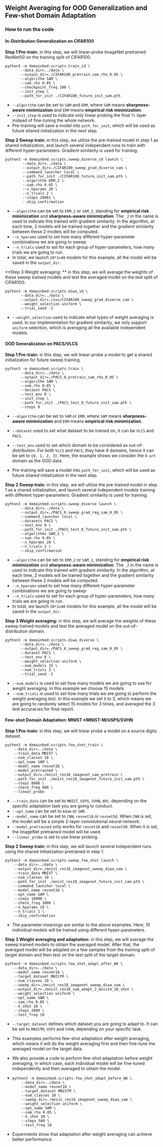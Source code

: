 ## Weight Averaging for OOD Generalization and Few-shot Domain Adaptation

### How to run the code

#### In-Distribution Generalization on CIFAR100

**Step 1 Pre-train:** in this step, we will linear-probe ImageNet pretrained ResNet50 on the training split of CIFAR100.

```shell
python3 -m domainbed.scripts.train_id \
       --data_dir=../data \
       --output_dir=./CIFAR100_pretrain_sam_rho_0_05 \
       --algorithm SAM \
       --sam_rho 0.05 \
       --checkpoint_freq 100 \
       --init_step \
       --path_for_init ./CIFAR100_future_init_sam.pth
```

- `--algorithm` can be set to `SAM` and `ERM`, where `SAM` means **sharpness-aware minimization** and `ERM` means **empirical risk minimization**.
- `--init_step` is used to indicate only linear probing the final `fc` layer instead of fine-tuning the whole network.
- Pre-training will save a model into `path_for_init`, which will be used as future shared initialization in the next step.

**Step 2 Sweep train:** in this step, we utilize the pre-trained model in step 1 as shared initialization, and launch several independent runs to train with different hyper-parameters. Gradient similarity is used for training.

```shell
python3 -m domainbed.scripts.sweep_diverse_id launch \
        --data_dir=../data \
        --output_dir=./CIFAR100_sweep_grad_diverse_sam \
        --command_launcher local \
        --path_for_init ./CIFAR100_future_init_sam.pth \
        --algorithm ERM_2 \
        --sam_rho 0.05 \
        --n_hparams 20 \
        --n_trials 2 \
        --steps 20001 \
        --skip_confirmation
```

- `--algorithm` can be set to `ERM_2` or `SAM_2`, standing for **empirical risk minimization** and **sharpness-aware minimization**. The `_2` in the name is used to indicate this trained with gradient similarity. In the algorithm, at each time, 2 models will be trained together and the gradient similarity between these 2 models will be computed.
- `--n_hparams` used to set how many different hyper-parameter combinations we are going to sweep
- `--n_trials` used to set for each group of hyper-parameters, how many trials we are going to run.
- In total, we launch `20*2=40` models for this example, all the model will be saved in the `output_dir`.

**Step 3 Weight averaging: ** in this step, we will average the weights of these sweep trained models and test the averaged model on the test split of CIFAR100.

```shell
python3 -m domainbed.scripts.diwa_id \
       --data_dir=../data \
       --output_dir=./sxu/CIFAR100_sweep_grad_diverse_sam \
       --weight_selection uniform \
       --trial_seed -1
```

- `--weight_selection` used to indicate what types of weight averaging is used. In our implementation for gradient similarity, we only support `uniform` selection, which is averaging all the available independent models.



#### OOD Generalization on PACS/VLCS

**Step 1 Pre-train:** in this step, we will linear-probe a model to get a shared initialization for future sweep training. 

```shell
python3 -m domainbed.scripts.train \
       --data_dir=../data \
       --output_dir=./PACS_0_pretrain_sam_rho_0_05 \
       --algorithm SAM \
       --sam_rho 0.05 \
       --dataset PACS \
       --test_env 0 \
       --init_step \
       --path_for_init ./PACS_test_0_future_init_sam.pth \
       --steps 0
```

- `--algorithm` can be set to `SAM` or `ERM`, where `SAM` means **sharpness-aware minimization** and `ERM` means **empirical risk minimization**.

- `--dataset` used to set what dataset to be trained on, it can be `VLCS` and `PACS`.

- `--test_env` used to set which domain to be considered as out-of-distribution. For both `VLCS` and `PACS`, they have 4 domains, hence it can be set to `{0, 1, 2, 3}`. Here, the example shows we consider the `0-art` domain as the OOD data.

- Pre-training will save a model into `path_for_init`, which will be used as future shared initialization in the next step.

**Step 2 Sweep train:** in this step, we will utilize the pre-trained model in step 1 as a shared initialization, and launch several independent models training with different hyper-parameters. Gradient similarity is used for training.

```shell
python3 -m domainbed.scripts.sweep_diverse launch \
       --data_dir=../data \
       --output_dir=./PACS_0_sweep_grad_reg_sam_0_05 \
       --command_launcher local \
       --datasets PACS \
       --test_env 0 \
       --path_for_init ./PACS_test_0_future_init_sam.pth \
       --algorithms SAM_2 \
       --sam_rho 0.05 \
       --n_hparams 20 \
       --n_trials 2 \
       --skip_confirmation
```

- `--algorithm` can be set to `ERM_2` or `SAM_2`, standing for **empirical risk minimization** and **sharpness-aware minimization**. The `_2` in the name is used to indicate this trained with gradient similarity. In the algorithm, at each time, 2 models will be trained together and the gradient similarity between these 2 models will be computed.
- `--n_hparams` used to set how many different hyper-parameter combinations we are going to sweep
- `--n_trials` used to set for each group of hyper-parameters, how many trials we are going to run.
- In total, we launch `20*2=40` models for this example, all the model will be saved in the `output_dir`.

**Step 3 Weight averaging:** in this step, we will average the weights of these sweep trained models and test the averaged model on the out-of-distribution domain.

```shell
python3 -m domainbed.scripts.diwa_diverse \
       --data_dir=../data \
       --output_dir=./PACS_0_sweep_grad_reg_sam_0_05 \
       --dataset PACS \
       --test_env 0 \
       --weight_selection uniform \
       --num_models 15 \
       --num_trials 3 \
       --trial_seed -1
```

- `--num_models` is used to set how many models we are going to use for weight averaging. In this example we choose 15 models.
- `--num_trials` is used to set how many trials we are going to perform the weight averaging test. In this example we set it to 3, which means we are going to randomly select 15 models for 3 times, and averaged the 3 test accuracies for final report.



#### Few-shot Domain Adaptation: MNIST$\rightarrow$MNIST-M/USPS/SVHN

**Step 1 Pre-train:** in this step, we will linear probe a model on a source digits dataset.

```shell
python3 -m domainbed.scripts.few_shot_train \
    --data_dir=../data \
    --train_data MNIST \
    --num_classes 10 \
    --opt_name SAM \
    --model_name resnet18 \
    --model_pretrained \
    --output_dir=./mnist_res18_imagenet_sam_pretrain \
    --path_for_init ./mnist_res18_imagenet_future_init_sam.pth \
    --steps 8000 \
    --check_freq 800 \
    --linear_probe
```

- `--train_data` can be set to `MNIST`, `USPS`, `SVHN`, etc. depending on the specific adaptation task you are going to conduct.
- `--opt_name` can be set to `Adam` or `SAM`.
- `--model_name` can be set to `CNN`, `resnet18` or `resnet50`. When `CNN` is set, the model will be a simple 2-layer convolutional neural network.
- `--model_pretrained` only works for `resnet18` and `resnet50`. When it is set, the ImageNet pretrained model will be used.
- `--linear_probe` is set to use linear probing.

**Step 2 Sweep train:** in this step, we will launch several independent runs using the shared initialization pretrained in step 1.

```shell
python3 -m domainbed.scripts.sweep_few_shot launch \
    --data_dir=../data \
    --output_dir=./mnist_res18_imagenet_sweep_diwa_sam \
    --train_data MNIST \
    --num_classes 10 \
    --path_for_init ./mnist_res18_imagenet_future_init_sam.pth \
    --command_launcher local \
    --model_name resnet18 \
    --opt_name SAM \
    --steps 10000 \
    --check_freq 1000 \
    --n_hparams 10 \
    --n_trials 1 \
    --skip_confirmation
```

- The parameter meanings are similar to the above examples. Here, 10 individual models will be trained using different hyper-parameters.

**Step 3 Weight averaging and adaptation:** in this step, we will average the sweep trained models to obtain the averaged model. After that, the averaged model will be adapted on a few samples from the training split of target domain and then test on the test split of the target domain.

```shell
python3 -m domainbed.scripts.few_shot_adapt_after_WA \
    --data_dir=../data \
    --model_name resnet18 \
    --target_dataset MNISTM \
    --num_classes 10 \
    --sweep_dir=./mnist_res18_imagenet_sweep_diwa_sam \
    --output_dir=./mnist_res18_sam_adapt_2_mnistm_10_shot \
    --weight_selection uniform \
    --opt_name SAM \
    --sam_rho 0.05 \
    --k_shot 10 \
    --steps 2000 \
    --test_freq 10
```

- `--target_dataset` defines which dataset you are going to adapt to. It can be set to `MNISTM`, `USPS` and `SVHN`, depending on your specific task.

- This examples performs few-shot adaptation after weight averaging, which means it will do the weight averaging first and then fine-tune the averaged model on the target data.

- We also provide a code to perform few-shot adaptation before weight averaging, in which case, each individual model will be fine-tuned independently and then averaged to obtain the model.

- ```shell
  python3 -m domainbed.scripts.few_shot_adapt_before_WA \
      --data_dir=../data \
      --model_name resnet18 \
      --target_dataset MNISTM \
      --num_classes 10 \
      --sweep_dir=./mnist_res18_imagenet_sweep_diwa_sam \
      --weight_selection uniform \
      --opt_name SAM \
      --sam_rho 0.05 \
      --k_shot 10 \
      --steps 500 \
      --test_freq 10
  ```

- Experiments show that adaptation after weight averaging can achieve better performance.
